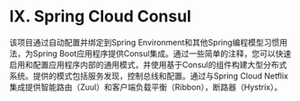 # IX. Spring Cloud Consul

 该项目通过自动配置并绑定到Spring Environment和其他Spring编程模型习惯用法，为Spring Boot应用程序提供Consul集成。通过一些简单的注释，您可以快速启用和配置应用程序内部的通用模式，并使用基于Consul的组件构建大型分布式系统。提供的模式包括服务发现，控制总线和配置。通过与Spring Cloud Netflix集成提供智能路由（Zuul）和客户端负载平衡（Ribbon），断路器（Hystrix）。 